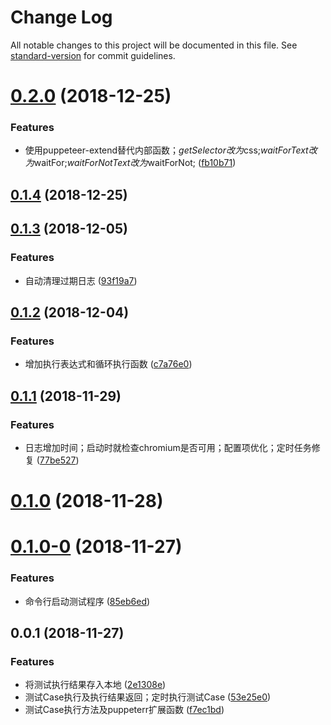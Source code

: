 # Change Log

All notable changes to this project will be documented in this file. See [standard-version](https://github.com/conventional-changelog/standard-version) for commit guidelines.

<a name="0.2.0"></a>
# [0.2.0](https://github.com/laomu1988/ui-test/compare/v0.1.3...v0.2.0) (2018-12-25)


### Features

* 使用puppeteer-extend替代内部函数；$getSelector改为$css;$waitForText改为$waitFor;$waitForNotText改为$waitForNot; ([fb10b71](https://github.com/laomu1988/ui-test/commit/fb10b71))



<a name="0.1.4"></a>
## [0.1.4](https://github.com/laomu1988/ui-test/compare/v0.1.3...v0.1.4) (2018-12-25)



<a name="0.1.3"></a>
## [0.1.3](https://github.com/laomu1988/ui-test/compare/v0.1.2...v0.1.3) (2018-12-05)


### Features

* 自动清理过期日志 ([93f19a7](https://github.com/laomu1988/ui-test/commit/93f19a7))



<a name="0.1.2"></a>
## [0.1.2](https://github.com/laomu1988/ui-test/compare/v0.1.1...v0.1.2) (2018-12-04)


### Features

* 增加执行表达式和循环执行函数 ([c7a76e0](https://github.com/laomu1988/ui-test/commit/c7a76e0))



<a name="0.1.1"></a>
## [0.1.1](https://github.com/laomu1988/ui-test/compare/v0.1.0...v0.1.1) (2018-11-29)


### Features

* 日志增加时间；启动时就检查chromium是否可用；配置项优化；定时任务修复 ([77be527](https://github.com/laomu1988/ui-test/commit/77be527))



<a name="0.1.0"></a>
# [0.1.0](https://github.com/laomu1988/ui-test/compare/v0.1.0-0...v0.1.0) (2018-11-28)



<a name="0.1.0-0"></a>
# [0.1.0-0](https://github.com/laomu1988/ui-test/compare/v0.0.1...v0.1.0-0) (2018-11-27)


### Features

* 命令行启动测试程序 ([85eb6ed](https://github.com/laomu1988/ui-test/commit/85eb6ed))



<a name="0.0.1"></a>
## 0.0.1 (2018-11-27)


### Features

* 将测试执行结果存入本地 ([2e1308e](https://github.com/laomu1988/ui-test/commit/2e1308e))
* 测试Case执行及执行结果返回；定时执行测试Case ([53e25e0](https://github.com/laomu1988/ui-test/commit/53e25e0))
* 测试Case执行方法及puppeterr扩展函数 ([f7ec1bd](https://github.com/laomu1988/ui-test/commit/f7ec1bd))
